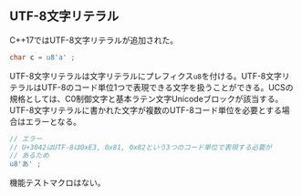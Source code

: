 ## UTF-8文字リテラル

C++17ではUTF-8文字リテラルが追加された。

~~~cpp
char c = u8'a' ;
~~~

UTF-8文字リテラルは文字リテラルにプレフィクス`u8`を付ける。UTF-8文字リテラルはUTF-8のコード単位1つで表現できる文字を扱うことができる。UCSの規格としては、C0制御文字と基本ラテン文字Unicodeブロックが該当する。UTF-8文字リテラルに書かれた文字が複数のUTF-8コード単位を必要とする場合はエラーとなる。

~~~c++
// エラー
// U+3042はUTF-8は0xE3, 0x81, 0x82という3つのコード単位で表現する必要が
// あるため
u8'あ' ;
~~~

機能テストマクロはない。
